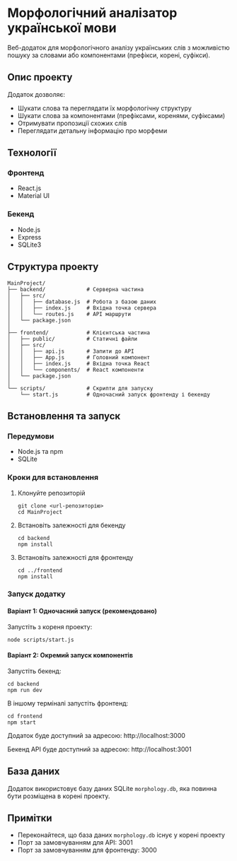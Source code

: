 # Морфологічний аналізатор української мови

Веб-додаток для морфологічного аналізу українських слів з можливістю пошуку за словами або компонентами (префікси, корені, суфікси).

## Опис проекту

Додаток дозволяє:
- Шукати слова та переглядати їх морфологічну структуру
- Шукати слова за компонентами (префіксами, коренями, суфіксами)
- Отримувати пропозиції схожих слів
- Переглядати детальну інформацію про морфеми

## Технології

### Фронтенд
- React.js
- Material UI

### Бекенд
- Node.js
- Express
- SQLite3

## Структура проекту

```
MainProject/
├── backend/             # Серверна частина
│   ├── src/
│   │   ├── database.js  # Робота з базою даних
│   │   ├── index.js     # Вхідна точка сервера
│   │   └── routes.js    # API маршрути
│   └── package.json
│
├── frontend/            # Клієнтська частина
│   ├── public/          # Статичні файли
│   ├── src/
│   │   ├── api.js       # Запити до API
│   │   ├── App.js       # Головний компонент
│   │   ├── index.js     # Вхідна точка React
│   │   └── components/  # React компоненти
│   └── package.json
│
└── scripts/             # Скрипти для запуску
    └── start.js         # Одночасний запуск фронтенду і бекенду
```

## Встановлення та запуск

### Передумови
- Node.js та npm
- SQLite

### Кроки для встановлення

1. Клонуйте репозиторій
   ```
   git clone <url-репозиторію>
   cd MainProject
   ```

2. Встановіть залежності для бекенду
   ```
   cd backend
   npm install
   ```

3. Встановіть залежності для фронтенду
   ```
   cd ../frontend
   npm install
   ```

### Запуск додатку

#### Варіант 1: Одночасний запуск (рекомендовано)

Запустіть з кореня проекту:
```
node scripts/start.js
```

#### Варіант 2: Окремий запуск компонентів

Запустіть бекенд:
```
cd backend
npm run dev
```

В іншому терміналі запустіть фронтенд:
```
cd frontend
npm start
```

Додаток буде доступний за адресою: http://localhost:3000

Бекенд API буде доступний за адресою: http://localhost:3001

## База даних

Додаток використовує базу даних SQLite `morphology.db`, яка повинна бути розміщена в корені проекту.

## Примітки

- Переконайтеся, що база даних `morphology.db` існує у корені проекту
- Порт за замовчуванням для API: 3001
- Порт за замовчуванням для фронтенду: 3000 